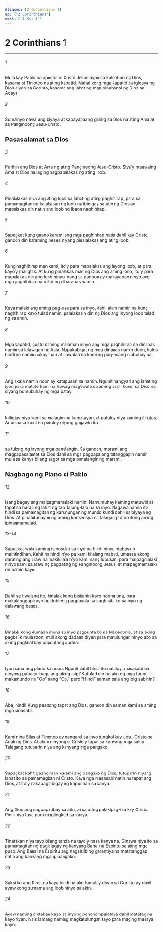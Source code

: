 ```yaml
---
Aliases: [2 Corinthians 1]
up: ['2 Corinthians']
next: ['2 Cor 2']
---
```

# 2 Corinthians 1

***

###### 1
Mula kay Pablo na apostol ni Cristo Jesus ayon sa kalooban ng Dios, kasama si Timoteo na ating kapatid. Mahal kong mga kapatid sa iglesya ng Dios diyan sa Corinto, kasama ang lahat ng mga pinabanal ng Dios sa Acaya: 

###### 2
Sumainyo nawa ang biyaya at kapayapaang galing sa Dios na ating Ama at sa Panginoong Jesu-Cristo.

## Pasasalamat sa Dios 

###### 3
Purihin ang Dios at Ama ng ating Panginoong Jesu-Cristo. Siyaʼy maawaing Ama at Dios na laging nagpapalakas ng ating loob. 

###### 4
Pinalalakas niya ang ating loob sa lahat ng ating paghihirap, para sa pamamagitan ng kalakasan ng loob na ibinigay sa atin ng Dios ay mapalakas din natin ang loob ng ibang naghihirap. 

###### 5
Sapagkat kung gaano karami ang mga paghihirap natin dahil kay Cristo, ganoon din karaming beses niyang pinalalakas ang ating loob. 

###### 6
Kung naghihirap man kami, itoʼy para mapalakas ang inyong loob, at para kayoʼy maligtas. At kung pinalakas man ng Dios ang aming loob, itoʼy para mapalakas din ang loob ninyo, nang sa ganoon ay makayanan ninyo ang mga paghihirap na tulad ng dinaranas namin. 

###### 7
Kaya malaki ang aming pag-asa para sa inyo, dahil alam namin na kung naghihirap kayo tulad namin, palalakasin din ng Dios ang inyong loob tulad ng sa amin. 

###### 8
Mga kapatid, gusto naming malaman ninyo ang mga paghihirap na dinanas namin sa lalawigan ng Asia. Napakabigat ng mga dinanas namin doon, halos hindi na namin nakayanan at nawalan na kami ng pag-asang mabuhay pa. 

###### 9
Ang akala namin noon ay katapusan na namin. Ngunit nangyari ang lahat ng iyon para matuto kami na huwag magtiwala sa aming sarili kundi sa Dios na siyang bumubuhay ng mga patay. 

###### 10
Iniligtas niya kami sa malagim na kamatayan, at patuloy niya kaming ililigtas. At umaasa kami na patuloy niyang gagawin ito 

###### 11
sa tulong ng inyong mga panalangin. Sa ganoon, marami ang magpapasalamat sa Dios dahil sa mga pagpapalang tatanggapin namin mula sa kanya bilang sagot sa mga panalangin ng marami.

## Nagbago ng Plano si Pablo 

###### 12
Isang bagay ang maipagmamalaki namin: Namumuhay kaming matuwid at tapat sa harap ng lahat ng tao, lalung-lalo na sa inyo. Nagawa namin ito hindi sa pamamagitan ng karunungan ng mundo kundi dahil sa biyaya ng Dios. At pinatutunayan ng aming konsensya na talagang totoo itong aming ipinagmamalaki.

###### 13-14
Sapagkat wala kaming isinusulat sa inyo na hindi ninyo mabasa o maintindihan. Kahit na hindi nʼyo pa kami kilalang mabuti, umaasa akong darating ang araw na makikilala nʼyo kami nang lubusan, para maipagmalaki ninyo kami sa araw ng pagdating ng Panginoong Jesus, at maipagmamalaki rin namin kayo. 

###### 15
Dahil sa tiwalang ito, binalak kong bisitahin kayo noong una, para makatanggap kayo ng dobleng pagpapala sa pagbisita ko sa inyo ng dalawang beses. 

###### 16
Binalak kong dumaan muna sa inyo pagpunta ko sa Macedonia, at sa aking pagbalik mula roon, muli akong dadaan diyan para matulungan ninyo ako sa aking paglalakbay papuntang Judea. 

###### 17
Iyon sana ang plano ko noon. Ngunit dahil hindi ito natuloy, masasabi ba ninyong pabago-bago ang aking isip? Katulad din ba ako ng mga taong makamundo na "Oo" nang "Oo," pero "Hindi" naman pala ang ibig sabihin? 

###### 18
Aba, hindi! Kung paanong tapat ang Dios, ganoon din naman kami sa aming mga sinasabi. 

###### 19
Kami nina Silas at Timoteo ay nangaral sa inyo tungkol kay Jesu-Cristo na Anak ng Dios. At alam ninyong si Cristoʼy tapat sa kanyang mga salita. Talagang tutuparin niya ang kanyang mga pangako. 

###### 20
Sapagkat kahit gaano man karami ang pangako ng Dios, tutuparin niyang lahat ito sa pamamagitan ni Cristo. Kaya nga masasabi natin na tapat ang Dios, at itoʼy nakapagbibigay ng kapurihan sa kanya. 

###### 21
Ang Dios ang nagpapatibay sa atin, at sa ating pakikipag-isa kay Cristo. Pinili niya tayo para maglingkod sa kanya. 

###### 22
Tinatakan niya tayo bilang tanda na tayoʼy nasa kanya na. Ginawa niya ito sa pamamagitan ng paglalagay ng kanyang Banal na Espiritu sa ating mga puso. Ang Banal na Espiritu ang nagsisilbing garantiya na matatanggap natin ang kanyang mga ipinangako. 

###### 23
Saksi ko ang Dios, na kaya hindi na ako tumuloy diyan sa Corinto ay dahil ayaw kong sumama ang loob ninyo sa akin. 

###### 24
Ayaw naming diktahan kayo sa inyong pananampalataya dahil matatag na kayo riyan. Nais lamang naming magkatulungan tayo para maging masaya kayo.
